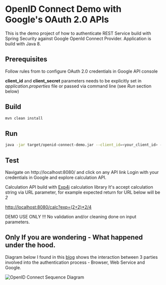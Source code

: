 # OpenID Connect Demo with Google's OAuth 2.0 APIs 

This is the demo project of how to authenticate REST Service build with Spring Security against Google OpenId Connect Provider. Application is build with Java 8.

## Prerequisites
Follow rules from 
[](https://developers.google.com/identity/protocols/OpenIDConnect) 
to configure OAuth 2.0 credentials in Google API console

**client_id** and **client_secret** parameters needs to be explicitly set in _application.properties_ file or passed via command line (see _Run_ section below)

## Build

```sh
mvn clean install
```

## Run

```sh
java -jar target/openid-connect-demo.jar --client_id=<your_client_id> --client_secret=<your_client_secret>
```

## Test

Navigate on http://localhost:8080/ and click on any API link
Login with your credentials in Google and explore calculation API.

Calculation API build with [Exp4j](https://lallafa.objecthunter.net/exp4j/) calculation library
It's accept calculation string via URL parameter, for example expected return for URL below will be *2*

[http://localhost:8080/calc?exp=(2+2)*2/4](http://localhost:8080/calc?exp=(2%2B2)*2/4)

DEMO USE ONLY !!! No validation and/or cleaning done on input parameters.

## Only If you are wondering - What happened under the hood.

Diagram below I found in this [blog](hhttps://www.citrix.com/blogs/2015/09/11/openid-connectoauth-2-0-integration-with-xenapp-through-unified-gateway/) shows the interaction between 3 parties involved into the authentication process - Browser, Web Service and Google.

![OpenID Connect Sequence Diagram](https://www.citrix.com/blogs/wp-content/uploads/2015/09/220.png)


